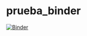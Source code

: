 # prueba_binder

[![Binder](https://mybinder.org/badge_logo.svg)](https://mybinder.org/v2/gh/i82egjur/prueba_binder/main?labpath=prueba_binder.ipynb)
